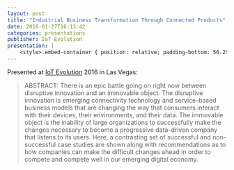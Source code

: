 ```yaml
---
layout: post
title: "Industrial Business Transformation Through Connected Products"
date: 2016-01-27T16:13:42
categories: presentations
publisher: IoT Evolution
presentation: |
    <style>.embed-container { position: relative; padding-bottom: 56.25%; height: 0; overflow: hidden; max-width: 100%; } .embed-container iframe, .embed-container object, .embed-container embed { position: absolute; top: 0; left: 0; width: 100%; height: 100%; }</style><div class='embed-container'><iframe src='//www.slideshare.net/slideshow/embed_code/key/iYLF36T7qXp6b9' width='595' height='485' frameborder='0' marginwidth='0' marginheight='0' scrolling='no' style='border:1px solid #CCC; border-width:1px; margin-bottom:5px; max-width: 100%;' allowfullscreen> </iframe> <div style='margin-bottom:5px'> <strong> <a href='//www.slideshare.net/MarkBenson5/industrial-business-transformation-through-connected-products' title='Industrial Business Transformation Through Connected Products' target='_blank'>Industrial Business Transformation Through Connected Products</a> </strong> de <strong><a target='_blank' href='//www.slideshare.net/MarkBenson5'>Mark Benson</a></strong> </div></div>
---
```


Presented at [IoT Evolution](http://www.iotevolutionexpo.com/) 2016 in Las Vegas:

> ABSTRACT: There is an epic battle going on right now between disruptive innovation and an immovable object. The disruptive innovation is emerging connectivity technology and service-based business models that are changing the way that consumers interact with their devices, their environments, and their data. The immovable object is the inability of large organizations to successfully make the changes necessary to become a progressive data-driven company that listens to its users. Here, a contrasting set of successful and non-successful case studies are shown along with recommendations as to how companies can make the difficult changes ahead in order to compete and compete well in our emerging digital economy.

